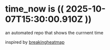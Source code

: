 # time_now is (( 2025-10-07T15:30:00.910Z ))

an automated repo that shows the currnent time

inspired by [breakingheatmap](https://github.com/breakingheatmap/breakingheatmap)